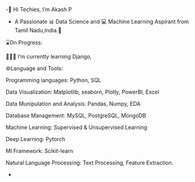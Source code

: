 -👋 Hi Techies, I’m Akash P
- A Passionate 📊 Data Science and 💻 Machine Learning Aspirant from Tamil Nadu,India.📍


⌛On Progress:

👨🏻‍💻 I’m currently learning Django,

⚙️Language and Tools:

Programming languages: Python, SQL

Data Visualization: Matplotlib, seaborn, Plotly, PowerBI, Excel

Data Munipulation and Analysis: Pandas, Numpy, EDA

Database Management: MySQL, PostgreSQL, MongoDB

Machine Learning: Supervised & Unsupervised Learning

Deep Learning: Pytorch

Ml Framework: Scikit-learn

Natural Language Processing: Text Processing, Feature Extraction.

-

<!---
akash25600/akash25600 is a ✨ special ✨ repository because its `README.md` (this file) appears on your GitHub profile.
You can click the Preview link to take a look at your changes.
--->
